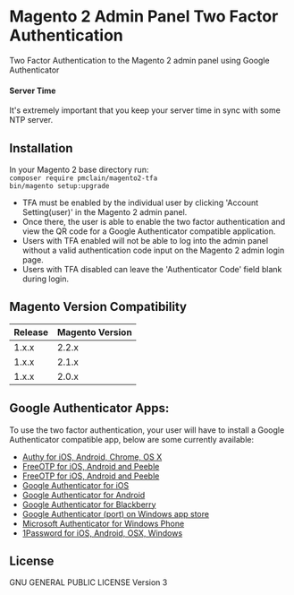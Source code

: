 # Magento 2 Admin Panel Two Factor Authentication
Two Factor Authentication to the Magento 2 admin panel using Google Authenticator

#### Server Time
It's extremely important that you keep your server time in sync with some NTP server.

## Installation
In your Magento 2 base directory run:  
`composer require pmclain/magento2-tfa`  
`bin/magento setup:upgrade`

* TFA must be enabled by the individual user by clicking 'Account Setting(user)' in the Magento 2 admin panel.
* Once there, the user is able to enable the two factor authentication and view the QR code for a Google Authenticator compatible application.
* Users with TFA enabled will not be able to log into the admin panel without a valid authentication code input on the Magento 2 admin login page.
* Users with TFA disabled can leave the 'Authenticator Code' field blank during login.

## Magento Version Compatibility
| Release | Magento Version |
| ------- | --------------- |
| 1.x.x   | 2.2.x           |
| 1.x.x   | 2.1.x           |
| 1.x.x   | 2.0.x           |

## Google Authenticator Apps:

To use the two factor authentication, your user will have to install a Google Authenticator compatible app, below are some currently available:

* [Authy for iOS, Android, Chrome, OS X](https://www.authy.com/)
* [FreeOTP for iOS, Android and Peeble](https://fedorahosted.org/freeotp/)
* [FreeOTP for iOS, Android and Peeble](https://www.toopher.com/)
* [Google Authenticator for iOS](http://itunes.apple.com/us/app/google-authenticator/id388497605?mt=8")
* [Google Authenticator for Android](https://play.google.com/store/apps/details?id=com.google.android.apps.authenticator2")
* [Google Authenticator for Blackberry](https://m.google.com/authenticator")
* [Google Authenticator (port) on Windows app store](http://apps.microsoft.com/windows/en-us/app/google-authenticator/7ea6de74-dddb-47df-92cb-40afac4d38bb")
* [Microsoft Authenticator for Windows Phone](https://www.microsoft.com/en-us/store/apps/authenticator/9wzdncrfj3rj)
* [1Password for iOS, Android, OSX, Windows](https://1password.com)

## License
GNU GENERAL PUBLIC LICENSE Version 3
